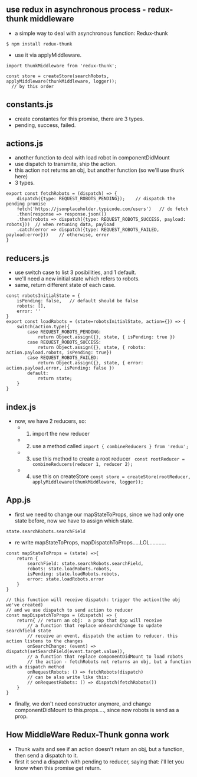 ## use redux in asynchronous process - redux-thunk middleware
- a simple way to deal with asynchronous function: Redux-thunk
```
$ npm install redux-thunk
```

- use it via applyMiddleware.
```
import thunkMiddleware from 'redux-thunk';

const store = createStore(searchRobots, applyMiddleware(thunkMiddleware, logger));
  // by this order
```

## constants.js
- create constantes for this promise, there are 3 types.
- pending, success, failed.

## actions.js
- another function to deal with load robot in componentDidMount 
- use dispatch to transmite, ship the action.
- this action not returns an obj, but another function (so we'll use thunk here)
- 3 types.

```
export const fetchRobots = (dispatch) => {
    dispatch({type: REQUEST_ROBOTS_PENDING});    // dispatch the pending promise
    fetch('https://jsonplaceholder.typicode.com/users')   // do fetch
    .then(response => response.json())
    .then(robots => dispatch({type: REQUEST_ROBOTS_SUCCESS, payload: robots}))  // when retuning data, payload
    .catch(error => dispatch({type: REQUEST_ROBOTS_FAILED, payload:error}))    // otherwise, error
}
```

## reducers.js
- use switch case to list 3 posibilities, and 1 default.
- we'll need a new initial state which refers to robots.
- same, return different state of each case.

```
const robotsInitialState = {
    isPending: false,   // default should be false
    robots: [],
    error: ''    
}
export const loadRobots = (state=robotsInitialState, action={}) => {
    switch(action.type){
        case REQUEST_ROBOTS_PENDING:
            return Object.assign({}, state, { isPending: true })
        case REQUEST_ROBOTS_SUCCESS:
            return Object.assign({}, state, { robots: action.payload.robots, isPending: true})
        case REQUEST_ROBOTS_FAILED:
            return Object.assign({}, state, { error: action.payload.error, isPending: false })
        default:
            return state;
    }
}
```

## index.js
- now, we have 2 reducers, so:
  - 1. import the new reducer
  - 2. use a method called ```import { combineReducers } from 'redux'; ```
  - 3. use this method to create a root reducer ``` const rootReducer = combineReducers(reducer 1, reducer 2);```
  - 4. use this on createStore ``` const store = createStore(rootReducer, applyMiddleware(thunkMiddleware, logger)); ```



## App.js

- first we need to change our mapStateToProps, since we had only one state before, now we have to assign which state.
```
state.searchRobots.searchField
```
- re write mapStateToProps, mapDispatchToProps.....LOL...........
```
const mapStateToProps = (state) =>{
	return {
		searchField: state.searchRobots.searchField, 
		robots: state.loadRobots.robots,
		isPending: state.loadRobots.robots,
		error: state.loadRobots.error
	}
}
```
```
// this function will receive dispatch: trigger the action(the obj we've created)
// and we use dispatch to send action to reducer
const mapDispatchToProps = (dispatch) => {
	return{ // return an obj:  a prop that App will receive
		// a function that replace onSearchChange to update searchfield state
		// receive an event, dispatch the action to reducer. this action listens to the changes
		onSearchChange: (event) => dispatch(setSearchField(event.target.value)),
		// a function that replace componentDidMount to load robots
		// the action - fetchRobots not returns an obj, but a function with a dispatch method
		onRequestRobots: () => fetchRobots(dispatch)
		// can be also write like this:
		// onRequestRobots: () => dispatch(fetchRobots()) 
	}
}
```

- finally, we don't need constructor anymore, and change componentDidMount to this.props...., since now robots is send as a prop.


## How MiddleWare Redux-Thunk gonna work
- Thunk waits and see if an action doesn't return an obj, but a function, then send a dispatch to it.
- first it send a dispatch with pending to reducer, saying that: i'll let you know when this promise get return.


